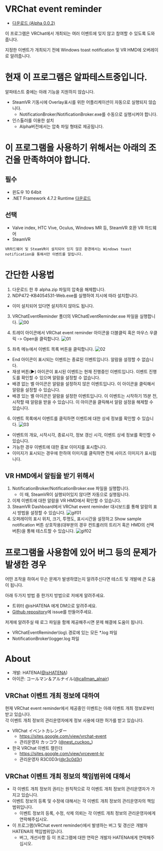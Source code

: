 VRChat event reminder
=====================

- [다운로드 (Alpha 0.0.2)](https://github.com/Kyeong-min/VRChat-event-reminder-client/releases/tag/A0.0.2)

이 프로그램은 VRChat에서 개최되는 여러 이벤트에 잊지 않고 참여할 수 있도록 도와줍니다.

지정한 이벤트가 개최되기 전에 Windows toast notification 및 VR HMD에 오버레이로 알려줍니다.

# 현재 이 프로그램은 알파테스트중입니다.

알파테스트 중에는 아래 기능을 지원하지 않습니다.
- SteamVR 기동시에 Overlay표시를 위한 어플리케이션이 자동으로 실행되지 않습니다.
  - NotificationBroker/NotificationBroker.exe를 수동으로 실행시켜야 합니다.
- 인스톨러를 이용한 설치
  - Alpha버전에서는 압축 파일 형태로 제공됩니다.

# 이 프로그램을 사용하기 위해서는 아래의 조건을 만족햐여야 합니다.

## 필수
- 윈도우 10 64bit
- .NET Framework 4.7.2 Runtime [다운로드](http://go.microsoft.com/fwlink/?LinkId=863262)

## 선택
- Valve index, HTC Vive, Oculus, Windows MR 등, SteamVR 호환 VR 하드웨어
- SteamVR

````
VR하드웨어 및 SteamVR이 설치되어 있지 않은 환경에서는 Windows toast notification을 통해서만 이벤트를 알립니다.
````

# 간단한 사용법
1. 다운로드 한 후 alpha.zip 파일의 압축을 해제합니다.
2. NDP472-KB4054531-Web.exe를 실행하여 지시에 따라 설치합니다.
  - 이미 설치되어 있다면 설치하지 않아도 됩니다.
3. VRChatEventReminder 폴더의 VRChatEventReminder.exe 파일을 실행합니다.
![00](image/100.jpg)

4. 트레이 아이콘에서 VRChat event reminder 아이콘을 더블클릭 혹은 마우스 우클릭 -> Open을 클릭합니다.
![01](image/kr/01.jpg)

5. 좌측 메뉴에서 이벤트 목록 버튼을 클릭합니다.
![02](image/kr/02.JPG)
  - End 아이콘이 표시되는 이벤트는 종료된 이벤트입니다. 알람을 설정할 수 없습니다.
  - 재생 버튼(▶) 아이콘이 표시된 이벤트는 현재 진행중인 이벤트입니다.   이벤트 진행도를 확인할 수 있으며 알람을 설정할 수 없습니다.
  - 배경 없는 벨 아이콘은 알람을 설정하지 않은 이벤트입니다. 이 아이콘을 클릭해서 알람을 설정할 수 있습니다.
  - 배경 있는 벨 아이콘은 알람을 설정한 이벤트입니다. 이 이벤트는 시작하기 15분 전, 시작할 때 알람을 받을 수 있습니다. 이 아이콘을 클릭해서 알람 설정을 해제할 수 있습니다.
6. 이벤트 목록에서 이벤트를 클릭하면 이벤트에 대한 상세 정보를 확인할 수 있습니다.
![03](image/kr/03.jpg)
  - 이벤트의 개요, 시작시각, 종료시각, 정보 갱신 시각, 이벤트 상세 정보를 확인할 수 있습니다.
  - 가능한 경우 이벤트에 대한 홍보 이미지를 표시합니다.
  - 이미지가 표시되는 경우에 한하여 이미지를 클릭하면 전체 사이즈 이미지가 표시됩니다.

## VR HMD에서 알림을 받기 위해서
1. NotificationBroker/NotificationBroker.exe 파일을 실행합니다.
   - 이 때, SteamVR이 실행되어있지 않다면 자동으로 실행됩니다.
2. 이제 이벤트에 대한 알람을 VR HMD에서 확인할 수 있습니다.
3. SteamVR Dashboard에서 VRChat event reminder 대시보드를 통해 알람의 표시 방법을 설정할 수 있습니다.
![gif01](image/001.gif)
4. 오퍼레이의 표시 위치, 크기, 투명도, 표시시간을 설정하고 Show sample notification 버튼 상호작용(대부분의 경우 컨트롤러의 트리거 혹은 HMD의 선택 버튼)을 통해 테스트할 수 있습니다.
![gif02](image/002.gif)

# 프로그램을 사용함에 있어 버그 등의 문제가 발생한 경우
어떤 조작을 하여서 무슨 문제가 발생하였는지 알려주신다면 테스트 및 개발에 큰 도움이 됩니다.

아래 두가지 방법 중 한가지 방법으로 저에게 알려주세요.

- 트위터 @isHATENA 에게 DM으로 알려주세요.
- [Github repository](https://github.com/Kyeong-min/VRChat-event-reminder-client/issues)에 issue를 만들어주세요.

저게에 알려주실 때 로그 파일을 함께 제공해주시면 문제 해결에 도움이 됩니다.
- VRChatEventReminder\log\ 경로에 있는 모든 *.log 파일
- NotificationBroker\logger.log 파일

# About
- 개발: HATENA([@isHATENA](https://twitter.com/isHATENA))
- 아이콘: コールマン＆アルナイル([@callman_alnair](https://twitter.com/callman_alnair))
  
## VRChat 이벤트 개최 정보에 대하여
현재 VRChat event reminder에서 제공중인 이벤트는 아래 이벤트 개최 정보로부터 받고 있습니다.   
각 이벤트 개최 정보의 관리운영자에게 정보 사용에 대한 허가를 받고 있습니다.
- VRChat イベントカレンダー
  - https://sites.google.com/view/vrchat-event
  - 관리운영자 カッコウ ([@nest_cuckoo_](https://twitter.com/nest_cuckoo_))
- 한국 VRChat 이벤트 캘린더
  - https://sites.google.com/view/vrcevent-kr
  - 관리운영자 R3C0D3r([@r3c0d3r](https://twitter.com/r3c0d3r))

## VRChat 이벤트 개최 정보의 책임범위에 대해서
- 각 이벤트 개최 정보의 권리는 원칙적으로 각 이벤트 개최 정보의 관리운영자가 가지고 있습니다.
- 이벤트 정보의 등록 및 수정에 대해서는 각 이벤트 개최 정보의 관리운영자의 책임 범위입니다.
  - 이벤트 정보의 등록, 수정, 삭제 의뢰는 각 이벤트 개최 정보의 관리운영자에게 연락해주십시오.
- 이 프로그램(VRChat event reminder)에서 발생하는 버그 및 갱신은 개발자 HATENA의 책임범위입니다.
  - 버그, 개선사항 등 이 프로그램에 대한 연락은 개발자 HATENA에게 연락해주십시오.
